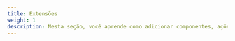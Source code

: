 ```yaml
---
title: Extensões
weight: 1
description: Nesta seção, você aprende como adicionar componentes, ações e operações customizadas.
---
```

